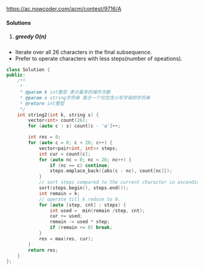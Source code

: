 https://ac.nowcoder.com/acm/contest/9716/A

#### Solutions

1. ##### greedy O(n)

- Iterate over all 26 characters in the final subsequence.
- Prefer to operate characters with less steps(number of opeations).

```c++
class Solution {
public:
    /**
     * 
     * @param k int整型 表示最多的操作次数
     * @param s string字符串 表示一个仅包含小写字母的字符串
     * @return int整型
     */
    int string2(int k, string s) {
        vector<int> count(26);
        for (auto c : s) count[c - 'a']++;

        int res = 0;
        for (auto c = 0; c < 26; c++) {
            vector<pair<int, int>> steps;    
            int cur = count[c];
            for (auto nc = 0; nc < 26; nc++) {
                if (nc == c) continue;
                steps.emplace_back({abs(c - nc), count[nc]});
            }
            // sort steps compared to the current character in ascending order.
            sort(steps.begin(), steps.end());
            int remain = k;
            // operate till k reduce to 0.
            for (auto [step, cnt] : steps) {
                int used =  min(remain /step, cnt);
                cur += used;
                remain -= used * step;
                if (remain <= 0) break;
            }
            res = max(res, cur);
        }
        return res;
    }
};
```